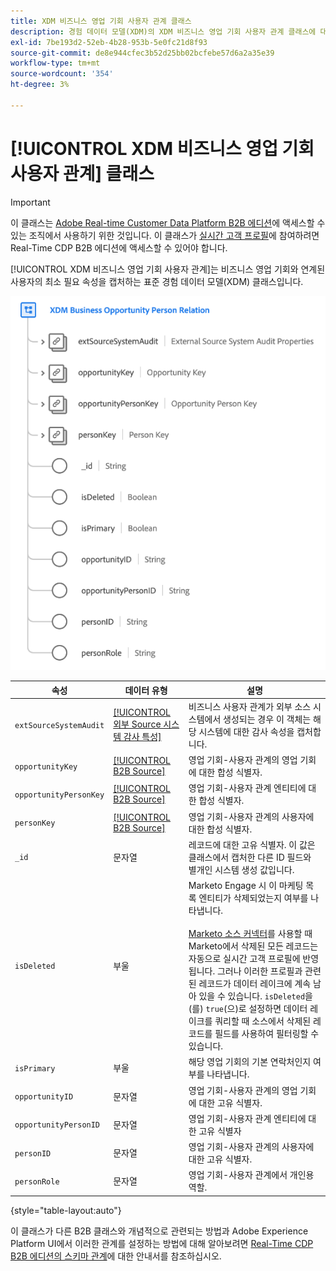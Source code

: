 ```yaml
---
title: XDM 비즈니스 영업 기회 사용자 관계 클래스
description: 경험 데이터 모델(XDM)의 XDM 비즈니스 영업 기회 사용자 관계 클래스에 대해 알아봅니다.
exl-id: 7be193d2-52eb-4b28-953b-5e0fc21d8f93
source-git-commit: de8e944cfec3b52d25bb02bcfebe57d6a2a35e39
workflow-type: tm+mt
source-wordcount: '354'
ht-degree: 3%

---
```


# [!UICONTROL XDM 비즈니스 영업 기회 사용자 관계] 클래스

>[!IMPORTANT]
>
>이 클래스는 [Adobe Real-time Customer Data Platform B2B 에디션](../../../rtcdp/b2b-overview.md)에 액세스할 수 있는 조직에서 사용하기 위한 것입니다. 이 클래스가 [실시간 고객 프로필](../../../profile/home.md)에 참여하려면 Real-Time CDP B2B 에디션에 액세스할 수 있어야 합니다.

[!UICONTROL XDM 비즈니스 영업 기회 사용자 관계]는 비즈니스 영업 기회와 연계된 사용자의 최소 필요 속성을 캡처하는 표준 경험 데이터 모델(XDM) 클래스입니다.

![UI에 표시되는 XDM 비즈니스 영업 기회 사용자 클래스의 구조](../../images/classes/b2b/business-opportunity-person-relation.png)

| 속성 | 데이터 유형 | 설명 |
| --- | --- | --- |
| `extSourceSystemAudit` | [[!UICONTROL 외부 Source 시스템 감사 특성]](../../data-types/external-source-system-audit-attributes.md) | 비즈니스 사용자 관계가 외부 소스 시스템에서 생성되는 경우 이 객체는 해당 시스템에 대한 감사 속성을 캡처합니다. |
| `opportunityKey` | [[!UICONTROL B2B Source]](../../data-types/b2b-source.md) | 영업 기회-사용자 관계의 영업 기회에 대한 합성 식별자. |
| `opportunityPersonKey` | [[!UICONTROL B2B Source]](../../data-types/b2b-source.md) | 영업 기회-사용자 관계 엔티티에 대한 합성 식별자. |
| `personKey` | [[!UICONTROL B2B Source]](../../data-types/b2b-source.md) | 영업 기회-사용자 관계의 사용자에 대한 합성 식별자. |
| `_id` | 문자열 | 레코드에 대한 고유 식별자. 이 값은 클래스에서 캡처한 다른 ID 필드와 별개인 시스템 생성 값입니다. |
| `isDeleted` | 부울 | Marketo Engage 시 이 마케팅 목록 엔티티가 삭제되었는지 여부를 나타냅니다.<br><br>[Marketo 소스 커넥터](../../../sources/connectors/adobe-applications/marketo/marketo.md)를 사용할 때 Marketo에서 삭제된 모든 레코드는 자동으로 실시간 고객 프로필에 반영됩니다. 그러나 이러한 프로필과 관련된 레코드가 데이터 레이크에 계속 남아 있을 수 있습니다. `isDeleted`을(를) `true`(으)로 설정하면 데이터 레이크를 쿼리할 때 소스에서 삭제된 레코드를 필드를 사용하여 필터링할 수 있습니다. |
| `isPrimary` | 부울 | 해당 영업 기회의 기본 연락처인지 여부를 나타냅니다. |
| `opportunityID` | 문자열 | 영업 기회-사용자 관계의 영업 기회에 대한 고유 식별자. |
| `opportunityPersonID` | 문자열 | 영업 기회-사용자 관계 엔티티에 대한 고유 식별자 |
| `personID` | 문자열 | 영업 기회-사용자 관계의 사용자에 대한 고유 식별자. |
| `personRole` | 문자열 | 영업 기회-사용자 관계에서 개인용 역할. |

{style="table-layout:auto"}

이 클래스가 다른 B2B 클래스와 개념적으로 관련되는 방법과 Adobe Experience Platform UI에서 이러한 관계를 설정하는 방법에 대해 알아보려면 [Real-Time CDP B2B 에디션의 스키마 관계](../../tutorials/relationship-b2b.md)에 대한 안내서를 참조하십시오.
